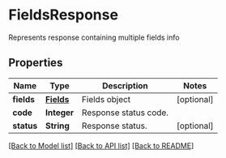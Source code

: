 ﻿
# FieldsResponse
Represents response containing multiple fields info

## Properties
Name | Type | Description | Notes
------------ | ------------- | ------------- | -------------
**fields** | [**Fields**](Fields.md) | Fields object | [optional]
**code** | **Integer** | Response status code. | 
**status** | **String** | Response status. | [optional]


[[Back to Model list]](../README.md#documentation-for-models) [[Back to API list]](../README.md#documentation-for-api-endpoints) [[Back to README]](../README.md)


